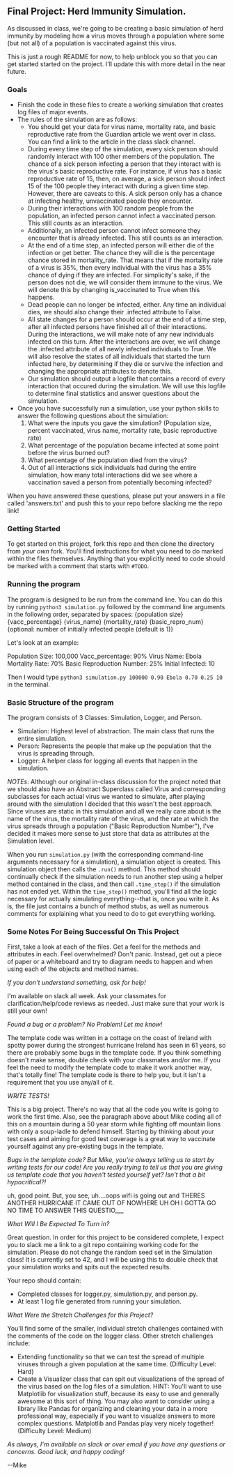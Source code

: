 ## Final Project: Herd Immunity Simulation.

As discussed in class, we're going to be creating a basic simulation of herd immunity
by modeling how a virus moves through a population where some (but not all) of a population
is vaccinated against this virus.  

This is just a rough README for now, to help unblock you so that you can get started
started on the project.  I'll update this with more detail in the near future.

### Goals

* Finish the code in these files to create a working simulation that creates log files of major events.  
* The rules of the simulation are as follows:
  * You should get your data for virus name, mortality rate, and basic reproductive rate from the Guardian article we went over in class.  You can find a link to the article in the class slack channel.  
  * During every time step of the simulation, every sick person should randomly interact with 100 other members of the population.  The chance of a sick person infecting a person that they interact with is the virus's basic reproductive rate.  For instance, if virus has a basic reproductive rate of 15, then, on average, a sick person should infect 15 of the 100 people they interact with during a given time step. However, there are caveats to this. A sick person only has a chance at infecting healthy, unvaccinated people they encounter.  
  *  During their interactions with 100 random people from the population, an infected person cannot infect a vaccinated person.  This still counts as an interaction.  
  * Additionally, an infected person cannot infect someone they encounter that is already infected.  This still counts as an interaction.
  * At the end of a time step, an infected person will either die of the infection or get better.  The chance they will die is the percentage chance stored in mortality_rate.  That means that if the mortality rate of a virus is 35%, then every individual with the virus has a 35% chance of dying if they are infected.  For simplicity's sake, if the person does not die, we will consider them immune to the virus.  We will denote this by changing is_vaccinated to True when this happens.  
  * Dead people can no longer be infected, either.  Any time an individual dies, we should also change their .infected attribute to False.  
  * All state changes for a person should occur at the end of a time step, after all infected persons have finished all of their interactions.  During the interactions, we will make note of any new individuals infected on this turn.  After the interactions are over, we will change the .infected attribute of all newly infected individuals to True.  We will also resolve the states of all individuals that started the turn infected here, by determining if they die or survive the infection and changing the appropriate attributes to denote this.  
  * Our simulation should output a logfile that contains a record of every interaction that occured during the simulation.  We will use this logfile to determine final statistics and answer questions about the simulation.
* Once you have successfully run a simulation, use your python skills to answer the following questions about the simulation:
  1. What were the inputs you gave the simulation? (Population size, percent vaccinated, virus name, mortality rate, basic reproductive rate)
  1. What percentage of the population became infected at some point before the virus burned out?
  1.  What percentage of the population died from the virus?
  1.  Out of all interactions sick individuals had during the entire simulation, how many total interactions did we see where a vaccination saved a person from potentially becoming infected?

When you have answered these questions, please put your answers in a file called 'answers.txt' and push this to your repo before slacking me the repo link!


### Getting Started

To get started on this project, fork this repo and then clone the directory from *your own*
fork.  You'll find instructions for what you need to do marked within the files themselves.
Anything  that you explicitly need to code should be marked with a comment that starts with `#TODO`.  

### Running the program

The program is designed to be run from the command line.  You can do this by running
`python3 simulation.py` followed by the command line arguments in the following order,
separated by spaces:
 {population size} {vacc_percentage} {virus_name} {mortality_rate} {basic_repro_num} {optional: number of initially infected people (default is 1)}

 Let's look at an example:

 Population Size: 100,000
 Vacc_percentage: 90%
 Virus Name: Ebola
 Mortality Rate:  70%
 Basic Reproduction Number: 25%
 Initial Infected: 10

 Then I would type `python3 simulation.py 100000 0.90 Ebola 0.70 0.25 10` in the terminal.

### Basic Structure of the program

The program consists of 3 Classes:  Simulation, Logger, and Person.  

* Simulation: Highest level of abstraction. The main class that runs the entire simulation.
* Person: Represents the people that make up the population that the virus is spreading through.
* Logger: A helper class for logging all events that happen in the simulation.

*NOTEs*: Although our original in-class discussion for the project noted that we should
also have an Abstract Superclass called Virus and corresponding subclasses for each actual
virus we wanted to simulate, after playing around with the simulation I decided that this wasn't the best approach. Since viruses are static in this simulation and all we really care about is the name of the virus, the mortality rate of the virus, and the rate at which the virus spreads through a population ("Basic Reproduction Number"), I've decided it makes more sense to just store that data as attributes at the Simulation level.

When you run `simulation.py` (with the corresponding command-line arguments necessary for a simulation), a simulation object is created.  This simulation object then calls the `.run()` method.  This method should continually check if the simulation needs to run another step using a helper method contained in the class, and then call `.time_step()` if the simulation has not ended yet.  Within the `time_step()` method, you'll find all the logic necessary for actually simulating everything--that is, once you write it.  As is, the file just contains a bunch of method stubs, as well as numerous comments for explaining what you need to do to get everything working.  

### Some Notes For Being Successful On This Project

First, take a look at each of the files.  Get a feel for the methods and attributes in each.  Feel overwhelmed? Don't panic.  Instead, get out a piece of paper or a whiteboard and try to diagram needs to happen and when using each of the objects and method names.

*_If you don't understand something, ask for help!_*

I'm available on slack all week.  Ask your classmates for clarification/help/code reviews as needed.  Just make sure that your work is still your own!

*Found a bug or a problem? No Problem! Let me know!*

 The template code was written in a cottage on the coast of Ireland with spotty power during the strongest hurricane Ireland has seen in 61 years, so there are probably some bugs in the template code. If you think something doesn't make sense, double check with your classmates and/or me.  If you feel the need to modify the template code to make it work another way, that's totally fine! The template code is there to help you, but it isn't a requirement that you use any/all of it.  

*WRITE TESTS!*

This is a big project.  There's no way that all the code you write is going to work the first time.  Also, see the paragraph above about Mike coding all of this on a mountain during a 50 year storm while fighting off mountain lions with only a soup-ladle to defend himself.  Starting by thinking about your test cases and aiming for good test coverage is a great way to vaccinate yourself against any pre-existing bugs in the template.

*Bugs in the template code? But Mike, you're always telling us to start by writing tests for our code! Are you really trying to tell us that you are giving us template code that you haven't tested yourself yet? Isn't that a bit hypocritical?!*

uh, good point.  But, you see, uh....oops wifi is going out and THERES ANOTHER HURRICANE IT CAME OUT OF NOWHERE UH OH I GOTTA GO NO TIME TO ANSWER THIS QUESTIO___

*What Will I Be Expected To Turn in?*

Great question.  In order for this project to be considered complete, I expect you to slack me a link to a git repo containing working code for the simulation.  Please do not change the random seed set in the Simulation class! It is currently set to 42, and I will be using this to double check that your simulation works and spits out the expected results.  

Your repo should contain:
  * Completed classes for logger.py, simulation.py, and person.py.
  * At least 1 log file generated from running your simulation.  

*What Were the Stretch Challenges for this Project?*

You'll find some of the smaller, individual stretch challenges contained with the comments of the code on the logger class.  Other stretch challenges include:

  * Extending functionality so that we can test the spread of multiple viruses through a given population at the same time. (Difficulty Level: Hard)
  * Create a Visualizer class that can spit out visualizations of the spread of the virus based on the log files of a simulation.  HINT: You'll want to use Matplotlib for visualization stuff, because its easy to use and generally awesome at this sort of thing.  You may also want to consider using a library like Pandas for organizing and cleaning your data in a more professional way, especially if you want to visualize answers to more complex questions.  Matplotlib and Pandas play very nicely together! (Difficulty Level: Medium)

  *As always, I'm available on slack or over email if you have any questions or concerns. Good luck, and happy coding!*

  --Mike
